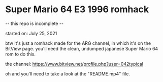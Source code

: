 # Super Mario 64 E3 1996 romhack
-- this repo is incomplete --

started on: July 25, 2021

btw it's just a romhack made for the ARG channel, in which it's on the BitView page.
you'll need the clean, undumped japanese Super Mario 64 rom to do this.

the channel: https://www.bitview.net/profile.php?user=042typical

oh and you'll need to take a look at the "README.mp4" file.
